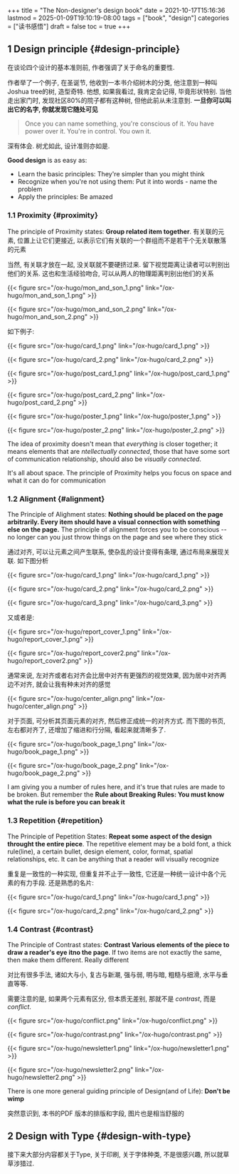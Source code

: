+++
title = "The Non-designer's design book"
date = 2021-10-17T15:16:36
lastmod = 2025-01-09T19:10:19-08:00
tags = ["book", "design"]
categories = ["读书感悟"]
draft = false
toc = true
+++

## <span class="section-num">1</span> Design principle {#design-principle}

在谈论四个设计的基本准则前, 作者强调了关于命名的重要性.

作者举了一个例子, 在圣诞节, 他收到一本书介绍树木的分类, 他注意到一种叫Joshua tree的树, 造型奇特. 他想, 如果我看过, 我肯定会记得, 毕竟形状特别. 当他走出家门时, 发现社区80%的院子都有这种树, 但他此前从未注意到. ****一旦你可以叫出它的名字, 你就发现它随处可见****

> Once you can name something, you're conscious of it. You have power over it. You're in control. You own it.

深有体会. 树尤如此, 设计准则亦如是.

****Good design**** is as easy as:

-   Learn the basic principles: They're simpler than you might think
-   Recognize when you're not using them: Put it into words - name the problem
-   Apply the principles: Be amazed


### <span class="section-num">1.1</span> Proximity {#proximity}

The principle of Proximity states: ****Group related item together****. 有关联的元素, 位置上让它们更接近, 以表示它们有关联的一个群组而不是若干个无关联散落的元素

当然, 有关联才放在一起, 没关联就不要硬挤过来. 留下视觉距离让读者可以判别出他们的关系. 这也和生活经验吻合, 可以从两人的物理距离判别出他们的关系

{{< figure src="/ox-hugo/mon_and_son_1.png" link="/ox-hugo/mon_and_son_1.png" >}}

{{< figure src="/ox-hugo/mon_and_son_2.png" link="/ox-hugo/mon_and_son_2.png" >}}

如下例子:

{{< figure src="/ox-hugo/card_1.png" link="/ox-hugo/card_1.png" >}}

{{< figure src="/ox-hugo/card_2.png" link="/ox-hugo/card_2.png" >}}

{{< figure src="/ox-hugo/post_card_1.png" link="/ox-hugo/post_card_1.png" >}}

{{< figure src="/ox-hugo/post_card_2.png" link="/ox-hugo/post_card_2.png" >}}

{{< figure src="/ox-hugo/poster_1.png" link="/ox-hugo/poster_1.png" >}}

{{< figure src="/ox-hugo/poster_2.png" link="/ox-hugo/poster_2.png" >}}

The idea of proximity doesn't mean that _everything_ is closer together; it means elements that are _ntellectually connected_, those that have some sort of communication relationship, should also be _visually connected_.

It's all about space. The principle of Proximity helps you focus on space and what it can do for communication


### <span class="section-num">1.2</span> Alignment {#alignment}

The Principle of Alighment states: ****Nothing should be placed on the page arbitrarily. Every item should have a visual connection with something else on the page.**** The principle of alignment forces you to be conscious -- no longer can you just throw things on the page and see where they stick

通过对齐, 可以让元素之间产生联系, 使杂乱的设计变得有条理, 通过布局来展现关联. 如下图分析



{{< figure src="/ox-hugo/card_1.png" link="/ox-hugo/card_1.png" >}}

{{< figure src="/ox-hugo/card_2.png" link="/ox-hugo/card_2.png" >}}

{{< figure src="/ox-hugo/card_3.png" link="/ox-hugo/card_3.png" >}}

又或者是:

{{< figure src="/ox-hugo/report_cover_1.png" link="/ox-hugo/report_cover_1.png" >}}

{{< figure src="/ox-hugo/report_cover2.png" link="/ox-hugo/report_cover2.png" >}}

通常来说, 左对齐或者右对齐会比居中对齐有更强烈的视觉效果, 因为居中对齐两边不对齐, 就会让我有种未对齐的感觉

{{< figure src="/ox-hugo/center_align.png" link="/ox-hugo/center_align.png" >}}

对于页面, 可分析其页面元素的对齐, 然后修正成统一的对齐方式. 而下图的书页, 左右都对齐了, 还增加了缩进和行分隔, 看起来就清晰多了.

{{< figure src="/ox-hugo/book_page_1.png" link="/ox-hugo/book_page_1.png" >}}

{{< figure src="/ox-hugo/book_page_2.png" link="/ox-hugo/book_page_2.png" >}}

I am giving you a number of rules here, and it's true that rules are made to be broken. But remember the ****Rule about Breaking Rules: You must know what the rule is before you can break it****


### <span class="section-num">1.3</span> Repetition {#repetition}

The Principle of Pepetition States: ****Repeat some aspect of the design throught the entire piece****. The repetitive element may be a bold font, a thick rule(line), a certain bullet, design element, color, format, spatial relationships, etc. It can be anything that a reader will visually recognize

重复是一致性的一种实现, 但重复并不止于一致性, 它还是一种统一设计中各个元素的有力手段. 还是熟悉的名片:

{{< figure src="/ox-hugo/card_1.png" link="/ox-hugo/card_1.png" >}}

{{< figure src="/ox-hugo/card_2.png" link="/ox-hugo/card_2.png" >}}


### <span class="section-num">1.4</span> Contrast {#contrast}

The Principle of Contrast states: ****Contrast Various elements of the piece to draw a reader's eye itno the page****. If two items are not exactly the same, then make them different. Really different

对比有很多手法, 诸如大与小, 复古与新潮, 强与弱, 明与暗, 粗糙与细滑, 水平与垂直等等.

需要注意的是, 如果两个元素有区分, 但本质无差别, 那就不是 _contrast_, 而是 _conflict_.

{{< figure src="/ox-hugo/conflict.png" link="/ox-hugo/conflict.png" >}}

{{< figure src="/ox-hugo/contrast.png" link="/ox-hugo/contrast.png" >}}

{{< figure src="/ox-hugo/newsletter1.png" link="/ox-hugo/newsletter1.png" >}}

{{< figure src="/ox-hugo/newsletter2.png" link="/ox-hugo/newsletter2.png" >}}

There is one more general guiding principle of Design(and of Life):
****Don't be wimp****

突然意识到, 本书的PDF 版本的排版和字段, 图片也是相当舒服的


## <span class="section-num">2</span> Design with Type {#design-with-type}

接下来大部分内容都关于Type, 关于印刷, 关于字体种类, 不是很感兴趣, 所以就草草涉猎过.
